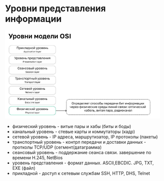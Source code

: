 # Уровни представления информации
![levels.JPG](levels.JPG)

* физический уровень - витые пары и хабы (биты и боды)
* канальный уровень - стевые карты и коммутаторы (кадр)
* сетевой уровень - IP адреса, маршрутизатор, IP протоколы (пакеты)
* транспортный уровень - контрл передачи и доставки данных - протколы TCP/UDP (сегмент/датаграмма)
* сеансовый уровень - поддержание сеанса связи. завершение по времени H.245, NetBios
* уровень представления - формат данных. ASCII,EBCDIC.  JPG, TXT, EXE (файл)
* прикладной - доступ к сетевым службам SSH, HTTP, DHS, Telnet

